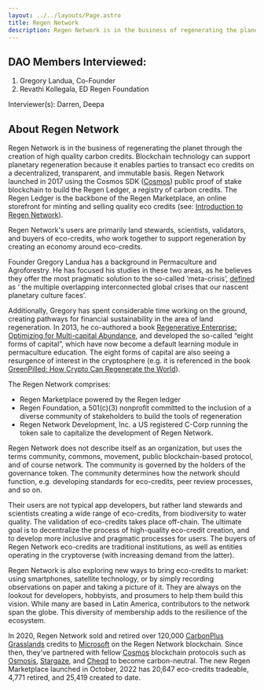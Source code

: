 ```yaml
---
layout: ../../layouts/Page.astro
title: Regen Network
description: Regen Network is in the business of regenerating the planet through the creation of high quality carbon credits.
---
```


## DAO Members Interviewed:

1. Gregory Landua, Co-Founder
2. Revathi Kollegala, ED Regen Foundation

Interviewer(s): Darren, Deepa

## About Regen Network

Regen Network is in the business of regenerating the planet through the creation of high quality carbon credits. Blockchain technology can support planetary regeneration because it enables parties to transact eco credits on a decentralized, transparent, and immutable basis. Regen Network launched in 2017 using the Cosmos SDK ([Cosmos](https://v1.cosmos.network/sdk)) public proof of stake blockchain to build the Regen Ledger, a registry of carbon credits. The Regen Ledger is the backbone of the Regen Marketplace, an online storefront for minting and selling quality eco credits (see: [Introduction to Regen Network](https://drive.google.com/file/d/1Pj1BdwO9RBq66LzRyzLEcgjVj7E-Enjc/view)).

Regen Network's users are primarily land stewards, scientists, validators, and buyers of eco-credits, who work together to support regeneration by creating an economy around eco-credits.

Founder Gregory Landua has a background in Permaculture and Agroforestry. He has focused his studies in these two areas, as he believes they offer the most pragmatic solution to the so-called ‘meta-crisis’, [defined](https://www.sloww.co/meta-crisis-101/) as ‘ the multiple overlapping interconnected global crises that our nascent planetary culture faces’.

Additionally, Gregory has spent considerable time working on the ground, creating pathways for financial sustainability in the area of land regeneration. In 2013, he co-authored a book [Regenerative Enterprise: Optimizing for Multi-capital Abundance](https://www.amazon.ca/Regenerative-Enterprise-Optimizing-Multi-capital-Abundance-ebook/dp/B08L1G5VFP), and developed the so-called “eight forms of capital”, which have now become a default learning module in permaculture education. The eight forms of capital are also seeing a resurgence of interest in the cryptosphere (e.g. it is referenced in the book [GreenPilled: How Crypto Can Regenerate the World](https://store.gitcoin.co/products/green-pill-book-digital-edition)).

The Regen Network comprises:

- Regen Marketplace powered by the Regen ledger
- Regen Foundation, a 501(c)(3) nonprofit committed to the inclusion of a diverse community of stakeholders to build the tools of regeneration
- Regen Network Development, Inc. a US registered C-Corp running the token sale to capitalize the development of Regen Network.

Regen Network does not describe itself as an organization, but uses the terms community, commons, movement, public blockchain-based protocol, and of course network. The community is governed by the holders of the governance token. The community determines how the network should function, e.g. developing standards for eco-credits, peer review processes, and so on.

Their users are not typical app developers, but rather land stewards and scientists creating a wide range of eco-credits, from biodiversity to water quality. The validation of eco-credits takes place off-chain. The ultimate goal is to decentralize the process of high-quality eco-credit creation, and to develop more inclusive and pragmatic processes for users. The buyers of Regen Network eco-credits are traditional institutions, as well as entities operating in the cryptoverse (with increasing demand from the latter).

Regen Network is also exploring new ways to bring eco-credits to market: using smartphones, satellite technology, or by simply recording observations on paper and taking a picture of it. They are always on the lookout for developers, hobbyists, and prosumers to help them build this vision. While many are based in Latin America, contributors to the network span the globe. This diversity of membership adds to the resilience of the ecosystem.

In 2020, Regen Network sold and retired over 120,000 [CarbonPlus Grasslands](https://library.regen.network/v/methodology-library/methodology-for-ghg-and-co-benefits-in-grazing-systems) credits to [Microsoft](https://www.microsoft.com/) on the Regen Network blockchain. Since then, they’ve partnered with fellow [Cosmos](https://cosmos.network/) blockchain protocols such as [Osmosis](https://osmosis.zone/), [Stargaze](https://www.stargaze.zone/), and [Cheqd](https://cheqd.io/) to become carbon-neutral. The new Regen Marketplace launched in October, 2022 has 20,647 eco-credits tradeable, 4,771 retired, and 25,419 created to date.
